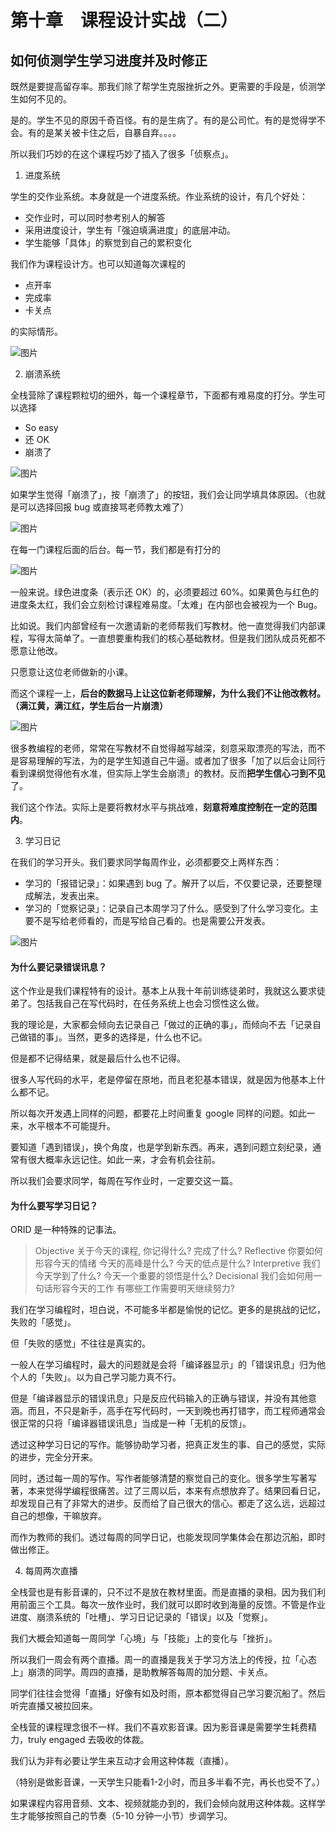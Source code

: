 # 第十章　课程设计实战（二）

## 如何侦测学生学习进度并及时修正

既然是要提高留存率。那我们除了帮学生克服挫折之外。更需要的手段是，侦测学生如何不见的。

是的。学生不见的原因千奇百怪。有的是生病了。有的是公司忙。有的是觉得学不会。有的是某关被卡住之后，自暴自弃。。。。

所以我们巧妙的在这个课程巧妙了插入了很多「侦察点」。

1. 进度系统

学生的交作业系统。本身就是一个进度系统。作业系统的设计，有几个好处：

* 交作业时，可以同时参考别人的解答
* 采用进度设计，学生有「强迫填满进度」的底层冲动。
* 学生能够「具体」的察觉到自己的累积变化

我们作为课程设计方。也可以知道每次课程的

* 点开率
* 完成率
* 卡关点

的实际情形。


![图片](https://uploader.shimo.im/f/VFapCrKsp84IRsEW.png)

2. 崩溃系统

全栈营除了课程颗粒切的细外，每一个课程章节，下面都有难易度的打分。学生可以选择

* So easy
* 还 OK
* 崩溃了


![图片](https://uploader.shimo.im/f/rpNVBIGj45aLQin0.png)

如果学生觉得「崩溃了」，按「崩溃了」的按钮，我们会让同学填具体原因。（也就是可以选择回报 bug 或直接骂老师教太难了）

![图片](https://uploader.shimo.im/f/XSiQLvwsiOQUluQ7.png)

在每一门课程后面的后台。每一节，我们都是有打分的

![图片](https://uploader.shimo.im/f/OsA9V0IGwIQsv8oX.png)

一般来说。绿色进度条（表示还 OK）的，必须要超过 60%。如果黄色与红色的进度条太红，我们会立刻检讨课程难易度。「太难」在内部也会被视为一个 Bug。

比如说。我们内部曾经有一次邀请新的老师帮我们写教材。他一直觉得我们内部课程，写得太简单了。一直想要重构我们的核心基础教材。但是我们团队成员死都不愿意让他改。

只愿意让这位老师做新的小课。

而这个课程一上，**后台的数据马上让这位新老师理解，为什么我们不让他改教材。（满江黄，满江红，学生后台一片崩溃）**

![图片](https://uploader.shimo.im/f/VCQOJ9UaujR7AL5s.png)

很多教编程的老师，常常在写教材不自觉得越写越深，刻意采取漂亮的写法，而不是容易理解的写法，为的是学生知道自己牛逼。或者加了很多「加了以后会让同行看到课纲觉得他有水准，但实际上学生会崩溃」的教材。反而**把学生信心刁到不见**了。

我们这个作法。实际上是要将教材水平与挑战难，**刻意将难度控制在一定的范围内**。

3. 学习日记

在我们的学习开头。我们要求同学每周作业，必须都要交上两样东西：

* 学习的「报错记录」：如果遇到 bug 了。解开了以后，不仅要记录，还要整理成解法，发表出来。
* 学习的「觉察记录」：记录自己本周学习了什么。感受到了什么学习变化。主要不是写给老师看的，而是写给自己看的。也是需要公开发表。

![图片](https://uploader.shimo.im/f/z8XpuLRMOWlGpdF2.png)

#### 为什么要记录错误讯息？

这个作业是我们课程特有的设计。基本上从我十年前训练徒弟时，我就这么要求徒弟了。包括我自己在写代码时，在任务系统上也会习惯性这么做。

我的理论是，大家都会倾向去记录自己「做过的正确的事」，而倾向不去「记录自己做错的事」。当然，更多的选择是，什么也不记。

但是都不记得结果，就是最后什么也不记得。

很多人写代码的水平，老是停留在原地，而且老犯基本错误，就是因为他基本上什么都不记。

所以每次开发遇上同样的问题，都要花上时间重复 google 同样的问题。如此一来，水平根本不可能提升。

要知道「遇到错误」，换个角度，也是学到新东西。再来，遇到问题立刻纪录，通常有很大概率永远记住。如此一来，才会有机会往前。

所以我们会要求同学，每周在写作业时，一定要交这一篇。

#### 为什么要写学习日记？

ORID 是一种特殊的记事法。

>Objective
>关于今天的课程, 你记得什么?
>完成了什么?
>Reflective
>你要如何形容今天的情绪
>今天的高峰是什么?
>今天的低点是什么?
>Interpretive
>我们今天学到了什么?
>今天一个重要的领悟是什么?
>Decisional
>我们会如何用一句话形容今天的工作
>有哪些工作需要明天继续努力?

我们在学习编程时，坦白说，不可能多半都是愉悦的记忆。更多的是挑战的记忆，失败的「感觉」。

但「失败的感觉」不往往是真实的。

一般人在学习编程时，最大的问题就是会将「编译器显示」的「错误讯息」归为他个人的「失败」。以为自己学习能力真不行。

但是「编译器显示的错误讯息」只是反应代码输入的正确与错误，并没有其他意涵。而且，不只是新手，高手在写代码时，一天到晚也再打错字，而工程师通常会很正常的只将「编译器错误讯息」当成是一种「无机的反馈」。

透过这种学习日记的写作。能够协助学习者，把真正发生的事、自己的感觉，实际的进步，完全分开来。

同时，透过每一周的写作。写作者能够清楚的察觉自己的变化。很多学生写著写著，本来觉得学编程很痛苦。过了三周以后，本来有点想放弃了。结果回看日记，却发现自己有了非常大的进步。反而给了自己很大的信心。都走了这么远，远超过自己的想像，干嘛放弃。

而作为教师的我们。透过每周的同学日记，也能发现同学集体会在那边沉船，即时做出修正。

4. 每周两次直播

全栈营也是有影音课的，只不过不是放在教材里面。而是直播的录相。因为我们利用前面三个工具。每次一放作业时，我们就可以即时收到海量的反馈。不管是作业进度、崩溃系统的「吐槽」、学习日记记录的「错误」以及「觉察」。

我们大概会知道每一周同学「心境」与「技能」上的变化与「挫折」。

所以我们一周会有两个直播。周一的直播是我关于学习方法上的传授，拉「心态上」崩溃的同学。周四的直播，是助教解答每周的加分题、卡关点。

同学们往往会觉得「直播」好像有如及时雨，原本都觉得自己学习要沉船了。然后听完直播又被拉回来。

全栈营的课程理念很不一样。我们不喜欢影音课。因为影音课是需要学生耗费精力，truly engaged 去吸收的体裁。

我们认为非有必要让学生来互动才会用这种体裁（直播）。

（特别是做影音课，一天学生只能看1-2小时，而且多半看不完，再长也受不了。）

如果课程内容用音频、文本、视频就能办到的，我们会倾向就用这种体裁。这样学生才能够按照自己的节奏（5-10 分钟一小节）步调学习。
